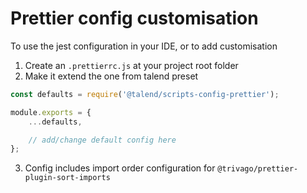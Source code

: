 # Prettier config customisation

To use the jest configuration in your IDE, or to add customisation

1. Create an `.prettierrc.js` at your project root folder
2. Make it extend the one from talend preset

```javascript
const defaults = require('@talend/scripts-config-prettier');

module.exports = {
	...defaults,

	// add/change default config here
};
```

3. Config includes import order configuration for `@trivago/prettier-plugin-sort-imports`
